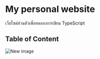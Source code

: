 # My personal website

เว็บไซด์ส่วนตัวเพื่อทดลองการเขียน TypeScript

## Table of Content


![New image](https://www.petlandflorida.com/wp-content/uploads/2023/12/shutterstock_2082420094.jpg)
